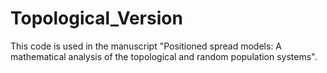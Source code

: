 # Topological_Version
This code is used in the manuscript "Positioned spread models: A mathematical analysis of the topological and random population systems".
